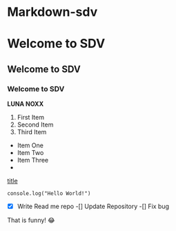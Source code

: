 # Markdown-sdv
# Welcome to SDV
## Welcome to SDV
### Welcome to SDV

**LUNA NOXX**

1. First Item
2. Second Item
3. Third Item

- Item One
- Item Two
- Item Three
- 
[title](https://www.google.com/)


`console.log("Hello World!")`


-[X] Write Read me repo
-[] Update Repository 
-[] Fix bug

That is funny! :joy: